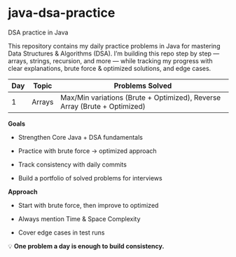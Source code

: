 # java-dsa-practice
DSA practice in Java

This repository contains my daily practice problems in Java for mastering Data Structures & Algorithms (DSA).
I’m building this repo step by step — arrays, strings, recursion, and more — while tracking my progress with clear explanations, brute force & optimized solutions, and edge cases.

| Day | Topic  | Problems Solved                                                           |
| --- | ------ | ------------------------------------------------------------------------- |
| 1   | Arrays | Max/Min variations (Brute + Optimized), Reverse Array (Brute + Optimized) |

**Goals**

* Strengthen Core Java + DSA fundamentals

* Practice with brute force → optimized approach

* Track consistency with daily commits

* Build a portfolio of solved problems for interviews

**Approach**

* Start with brute force, then improve to optimized

* Always mention Time & Space Complexity

* Cover edge cases in test runs

💡 **One problem a day is enough to build consistency.**
